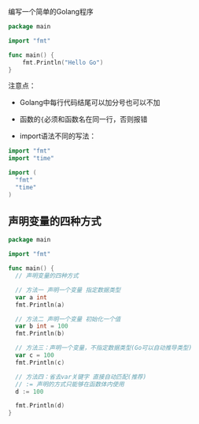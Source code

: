 编写一个简单的Golang程序

```go
package main

import "fmt"

func main() {
	fmt.Println("Hello Go")
}

```

注意点：

- Golang中每行代码结尾可以加分号也可以不加

- 函数的`{`必须和函数名在同一行，否则报错

- import语法不同的写法：
```go
import "fmt"
import "time"

import (
  "fmt"
  "time"
)
```

## 声明变量的四种方式

```go
package main

import "fmt"

func main() {
  // 声明变量的四种方式

  // 方法一 声明一个变量 指定数据类型
  var a int
  fmt.Println(a)

  // 方法二 声明一个变量 初始化一个值
  var b int = 100
  fmt.Println(b)

  // 方法三：声明一个变量，不指定数据类型(Go可以自动推导类型)
  var c = 100
  fmt.Println(c)

  // 方法四：省去var关键字 直接自动匹配(推荐)
  // := 声明的方式只能够在函数体内使用
  d := 100

  fmt.Println(d)
}
```